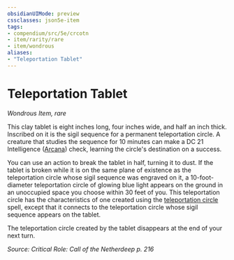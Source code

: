 ```yaml
---
obsidianUIMode: preview
cssclasses: json5e-item
tags:
- compendium/src/5e/crcotn
- item/rarity/rare
- item/wondrous
aliases: 
- "Teleportation Tablet"
---
```

# Teleportation Tablet
*Wondrous Item, rare*  


This clay tablet is eight inches long, four inches wide, and half an inch thick. Inscribed on it is the sigil sequence for a permanent teleportation circle. A creature that studies the sequence for 10 minutes can make a DC 21 Intelligence ([Arcana](/Systems/5e/rules/skills.md#Arcana)) check, learning the circle's destination on a success.

You can use an action to break the tablet in half, turning it to dust. If the tablet is broken while it is on the same plane of existence as the teleportation circle whose sigil sequence was engraved on it, a 10-foot-diameter teleportation circle of glowing blue light appears on the ground in an unoccupied space you choose within 30 feet of you. This teleportation circle has the characteristics of one created using the [teleportation circle](/Systems/5e/spells/teleportation-circle.md) spell, except that it connects to the teleportation circle whose sigil sequence appears on the tablet.

The teleportation circle created by the tablet disappears at the end of your next turn.

*Source: Critical Role: Call of the Netherdeep p. 216*